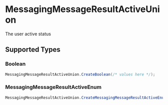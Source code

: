 # MessagingMessageResultActiveUnion

The user active status


## Supported Types

### Boolean

```csharp
MessagingMessageResultActiveUnion.CreateBoolean(/* values here */);
```

### MessagingMessageResultActiveEnum

```csharp
MessagingMessageResultActiveUnion.CreateMessagingMessageResultActiveEnum(/* values here */);
```
